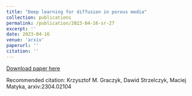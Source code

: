 ```yaml
---
title: "Deep learning for diffusion in porous media"
collection: publications
permalink: /publication/2023-04-16-sr-27
excerpt: ''
date: 2023-04-16
venue: 'arxiv'
paperurl: ''
citation: ''
---
```


[Download paper here](https://arxiv.org/pdf/2304.02104)

Recommended citation: Krzysztof M. Graczyk, Dawid Strzelczyk, Maciej Matyka, arxiv:2304.02104
